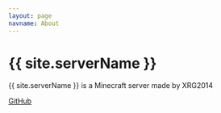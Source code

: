 ```yaml
---
layout: page
navname: About
---
```


# {{ site.serverName }}

{{ site.serverName }} is a Minecraft server made by XRG2014

[GitHub](https://github.com/XRG2014/milkcraft)

